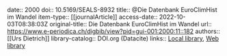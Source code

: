 date:: 2000
doi:: 10.5169/SEALS-8932
title:: @Die Datenbank EuroClimHist im Wandel
item-type:: [[journalArticle]]
access-date:: 2022-10-03T08:38:03Z
original-title:: Die Datenbank EuroClimHist im Wandel
url:: https://www.e-periodica.ch/digbib/view?pid=gui-001:2000:11::182
authors:: [[Urs Dietrich]]
library-catalog:: DOI.org (Datacite)
links:: [Local library](zotero://select/groups/2386895/items/W3UCTHMI), [Web library](https://www.zotero.org/groups/2386895/items/W3UCTHMI)
